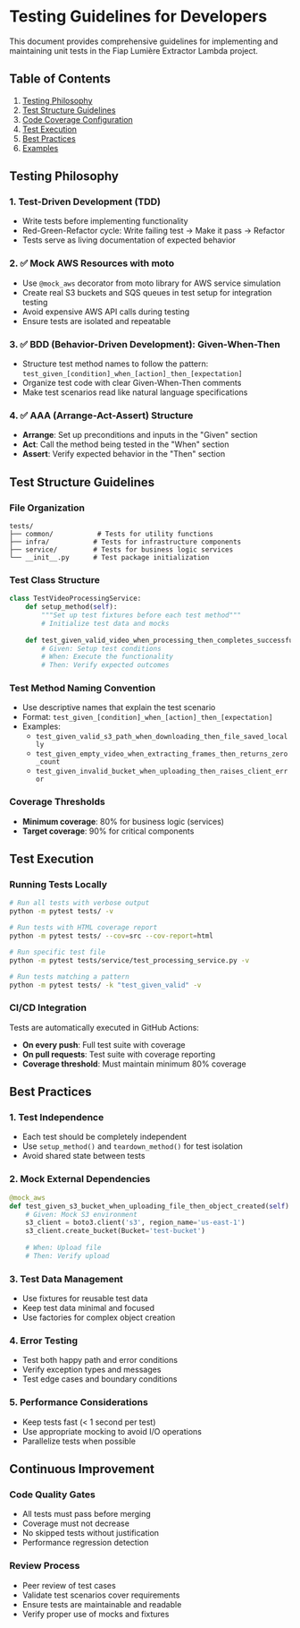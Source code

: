 # Testing Guidelines for Developers

This document provides comprehensive guidelines for implementing and maintaining unit tests in the Fiap Lumière Extractor Lambda project.

## Table of Contents
1. [Testing Philosophy](#testing-philosophy)
2. [Test Structure Guidelines](#test-structure-guidelines)
3. [Code Coverage Configuration](#code-coverage-configuration)
4. [Test Execution](#test-execution)
5. [Best Practices](#best-practices)
6. [Examples](#examples)

## Testing Philosophy

### 1. Test-Driven Development (TDD)
- Write tests before implementing functionality
- Red-Green-Refactor cycle: Write failing test → Make it pass → Refactor
- Tests serve as living documentation of expected behavior

### 2. ✅ Mock AWS Resources with moto
- Use `@mock_aws` decorator from moto library for AWS service simulation
- Create real S3 buckets and SQS queues in test setup for integration testing
- Avoid expensive AWS API calls during testing
- Ensure tests are isolated and repeatable

### 3. ✅ BDD (Behavior-Driven Development): Given-When-Then
- Structure test method names to follow the pattern:
  `test_given_[condition]_when_[action]_then_[expectation]`
- Organize test code with clear Given-When-Then comments
- Make test scenarios read like natural language specifications

### 4. ✅ AAA (Arrange-Act-Assert) Structure
- **Arrange**: Set up preconditions and inputs in the "Given" section
- **Act**: Call the method being tested in the "When" section  
- **Assert**: Verify expected behavior in the "Then" section

## Test Structure Guidelines

### File Organization
```
tests/
├── common/           # Tests for utility functions
├── infra/           # Tests for infrastructure components
├── service/         # Tests for business logic services
└── __init__.py      # Test package initialization
```

### Test Class Structure
```python
class TestVideoProcessingService:
    def setup_method(self):
        """Set up test fixtures before each test method"""
        # Initialize test data and mocks
        
    def test_given_valid_video_when_processing_then_completes_successfully(self):
        # Given: Setup test conditions
        # When: Execute the functionality
        # Then: Verify expected outcomes
```

### Test Method Naming Convention
- Use descriptive names that explain the test scenario
- Format: `test_given_[condition]_when_[action]_then_[expectation]`
- Examples:
  - `test_given_valid_s3_path_when_downloading_then_file_saved_locally`
  - `test_given_empty_video_when_extracting_frames_then_returns_zero_count`
  - `test_given_invalid_bucket_when_uploading_then_raises_client_error`

### Coverage Thresholds
- **Minimum coverage**: 80% for business logic (services)
- **Target coverage**: 90% for critical components

## Test Execution

### Running Tests Locally
```bash
# Run all tests with verbose output
python -m pytest tests/ -v

# Run tests with HTML coverage report
python -m pytest tests/ --cov=src --cov-report=html

# Run specific test file
python -m pytest tests/service/test_processing_service.py -v

# Run tests matching a pattern
python -m pytest tests/ -k "test_given_valid" -v
```

### CI/CD Integration
Tests are automatically executed in GitHub Actions:
- **On every push**: Full test suite with coverage
- **On pull requests**: Test suite with coverage reporting
- **Coverage threshold**: Must maintain minimum 80% coverage

## Best Practices

### 1. Test Independence
- Each test should be completely independent
- Use `setup_method()` and `teardown_method()` for test isolation
- Avoid shared state between tests

### 2. Mock External Dependencies
```python
@mock_aws
def test_given_s3_bucket_when_uploading_file_then_object_created(self):
    # Given: Mock S3 environment
    s3_client = boto3.client('s3', region_name='us-east-1')
    s3_client.create_bucket(Bucket='test-bucket')
    
    # When: Upload file
    # Then: Verify upload
```

### 3. Test Data Management
- Use fixtures for reusable test data
- Keep test data minimal and focused
- Use factories for complex object creation

### 4. Error Testing
- Test both happy path and error conditions
- Verify exception types and messages
- Test edge cases and boundary conditions

### 5. Performance Considerations
- Keep tests fast (< 1 second per test)
- Use appropriate mocking to avoid I/O operations
- Parallelize tests when possible

## Continuous Improvement

### Code Quality Gates
- All tests must pass before merging
- Coverage must not decrease
- No skipped tests without justification
- Performance regression detection

### Review Process
- Peer review of test cases
- Validate test scenarios cover requirements
- Ensure tests are maintainable and readable
- Verify proper use of mocks and fixtures
